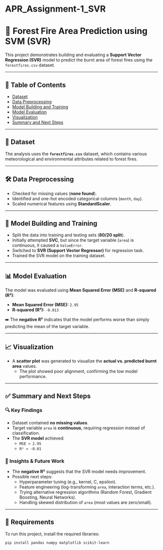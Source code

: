 # APR_Assignment-1_SVR
# 🌲 Forest Fire Area Prediction using SVM (SVR)

This project demonstrates building and evaluating a **Support Vector Regression (SVR)** model to predict the burnt area of forest fires using the `forestfires.csv` dataset.

---

## 📑 Table of Contents
- [Dataset](#dataset)
- [Data Preprocessing](#data-preprocessing)
- [Model Building and Training](#model-building-and-training)
- [Model Evaluation](#model-evaluation)
- [Visualization](#visualization)
- [Summary and Next Steps](#summary-and-next-steps)

---

## 📂 Dataset
The analysis uses the **`forestfires.csv`** dataset, which contains various meteorological and environmental attributes related to forest fires.

---

## 🛠️ Data Preprocessing
- Checked for missing values (**none found**).
- Identified and one-hot encoded categorical columns (`month`, `day`).
- Scaled numerical features using **StandardScaler**.

---

## 🤖 Model Building and Training
- Split the data into training and testing sets (**80/20 split**).
- Initially attempted **SVC**, but since the target variable (`area`) is continuous, it caused a `ValueError`.
- Switched to **SVR (Support Vector Regressor)** for regression task.
- Trained the SVR model on the training dataset.

---

## 📊 Model Evaluation
The model was evaluated using **Mean Squared Error (MSE)** and **R-squared (R²)**:

- **Mean Squared Error (MSE):** `2.95`  
- **R-squared (R²):** `-0.013`

➡️ The **negative R²** indicates that the model performs worse than simply predicting the mean of the target variable.

---

## 📈 Visualization
- A **scatter plot** was generated to visualize the **actual vs. predicted burnt area** values.  
  - The plot showed poor alignment, confirming the low model performance.

---

## ✅ Summary and Next Steps

### 🔍 Key Findings
- Dataset contained **no missing values**.  
- Target variable `area` is **continuous**, requiring regression instead of classification.  
- The **SVR model** achieved:
  - `MSE ≈ 2.95`
  - `R² ≈ -0.01`

### 🚀 Insights & Future Work
- The **negative R²** suggests that the SVR model needs improvement.  
- Possible next steps:
  - Hyperparameter tuning (e.g., kernel, C, epsilon).
  - Feature engineering (log-transforming `area`, interaction terms, etc.).
  - Trying alternative regression algorithms (Random Forest, Gradient Boosting, Neural Networks).
  - Handling skewed distribution of `area` (most values are zero/small).

---

## 📌 Requirements
To run this project, install the required libraries:

```bash
pip install pandas numpy matplotlib scikit-learn
